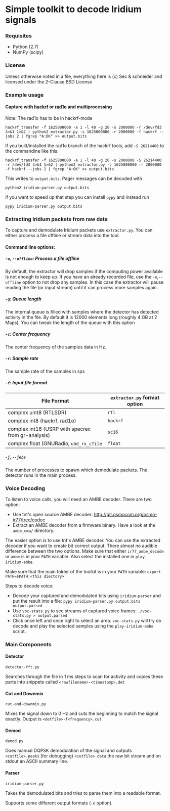 # Simple toolkit to decode Iridium signals

### Requisites

 * Python (2.7)
 * NumPy (scipy)

### License

Unless otherwise noted in a file, everything here is
(c) Sec & schneider
and licensed under the 2-Clause BSD License

### Example usage
#### Capture with [hackrf](https://greatscottgadgets.com/hackrf/) or [rad1o](https://rad1o.badge.events.ccc.de/start) and multiprocessing

Note: The rad1o has to be in hackrf-mode

    hackrf_transfer -f 1625800000 -a 1 -l 40 -g 20 -s 2000000 -r /dev/fd3 3>&1 1>&2 | python2 extractor.py -c 1625800000 -r 2000000 -f hackrf --jobs 2 | fgrep "A:OK" >> output.bits

If you built/installed the rad1o branch of the hackrf tools, add `-S 26214400` to the commandine like this:

    hackrf_transfer -f 1625800000 -a 1 -l 40 -g 20 -s 2000000 -S 26214400 -r /dev/fd3 3>&1 1>&2 | python2 extractor.py -c 1625800000 -r 2000000 -f hackrf --jobs 2 | fgrep "A:OK" >> output.bits

This writes to `output.bits`. Pager messages can be decoded with

    python2 iridium-parser.py output.bits

if you want to speed up that step you can install `pypy` and instead run 

    pypy iridium-parser.py output.bits

### Extracting Iridium packets from raw data

To capture and demodulate Iridium packets use `extractor.py`. You can either process
a file offline or stream data into the tool.

#### Command line options:

##### `-o`, `--offline`: Process a file offline
By default, the extractor will drop samples if the computing power available is
not enough to keep up. If you have an already recorded file, use the `-o`,`--offline`
option to not drop any samples. In this case the extractor will pause reading the
file (or input stream) until it can process more samples again.

##### `-q`: Queue length
The internal queue is filled with samples where the detector has detected activity
in the file. By default it is 12000 elements long (roughly 4 GB at 2 Maps). You can
tweak the length of the queue with this option

##### `-c`: Center frequency
The center frequency of the samples data in Hz.

##### `-r`: Sample rate
The sample rate of the samples in sps

##### `-f`: Input file format
| File Format                                        | `extractor.py` format option |
|----------------------------------------------------|------------------------------|
| complex uint8 (RTLSDR)                             | `rtl`                        |
| complex int8 (hackrf, rad1o)                       | `hackrf`                     |
| complex int16 (USRP with specrec from gr-analysis) | `sc16`                       |
| complex float (GNURadio, `uhd_rx_cfile`            | `float`                      |

##### `-j`, `--jobs`
The number of processes to spawn which demodulate packets. The detector runs in the main
process.

### Voice Decoding
To listen to voice calls, you will need an AMBE decoder. There are two option:
 - Use tnt's open source AMBE decoder: http://git.osmocom.org/osmo-ir77/tree/codec
 - Extract an AMBE decoder from a firmware binary. Have a look at the `ambe_emu/` directory.

The easier option is to use tnt's AMBE decoder. You can use the extracted decoder if you want to create bit correct output. There almost no audible difference between the two options. Make sure that either `ir77_ambe_decode` or `ambe` is in your `PATH` variable. Also select the installed one in `play-iridium-ambe`.

Make sure that the main folder of the toolkit is in your `PATH` variable: `export PATH=$PATH:<this diectory>`

Steps to decode voice:
 - Decode your captured and demodulated bits using `iridium-parser` and put the result into a file: `pypy iridium-parser.py output.bits output.parsed`
 - Use `voc-stats.py` to see streams of captured voice frames: `./voc-stats.py > output.parsed`
 - Click once left and once right to select an area. `voc-stats.py` will try do decode and play the selected samples using the `play-iridium-ambe` script.


### Main Components

#### Detector
`detector-fft.py`

Searches through the file in 1 ms steps to scan for activity
and copies these parts into snippets called `<rawfilename>-<timestamp>.det`

#### Cut and Downmix

`cut-and-downmix.py`

Mixes the signal down to 0 Hz and cuts the beginning to match
the signal exactly. Output is `<detfile>-f<frequency>.cut`

#### Demod

`demod.py`

Does manual DQPSK demodulation of the signal and outputs
`<cutfile>.peaks` (for debugging)
`<cutfile>.data` the raw bit stream
and on stdout an ASCII summary line.

#### Parser

`iridium-parser.py`

Takes the demodulated bits and tries to parse them into a readable format.

Supports some different output formats (`-o` option).

